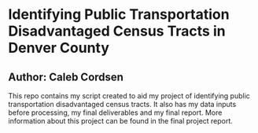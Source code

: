 # Identifying Public Transportation Disadvantaged Census Tracts in Denver County
## Author: Caleb Cordsen

This repo contains my script created to aid my project of identifying public transportation disadvantaged census tracts. It also has my data inputs before processing, my final deliverables and my final report. More information about this project can be found in the final project report. 
